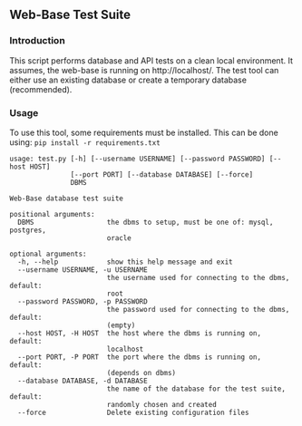 ## Web-Base Test Suite

### Introduction

This script performs database and API tests on a clean local environment. It assumes, the web-base is running on http://localhost/. The test tool can either
use an existing database or create a temporary database (recommended).

### Usage

To use this tool, some requirements must be installed. This can be done using: `pip install -r requirements.txt`

```
usage: test.py [-h] [--username USERNAME] [--password PASSWORD] [--host HOST]
               [--port PORT] [--database DATABASE] [--force]
               DBMS

Web-Base database test suite

positional arguments:
  DBMS                  the dbms to setup, must be one of: mysql, postgres,
                        oracle

optional arguments:
  -h, --help            show this help message and exit
  --username USERNAME, -u USERNAME
                        the username used for connecting to the dbms, default:
                        root
  --password PASSWORD, -p PASSWORD
                        the password used for connecting to the dbms, default:
                        (empty)
  --host HOST, -H HOST  the host where the dbms is running on, default:
                        localhost
  --port PORT, -P PORT  the port where the dbms is running on, default:
                        (depends on dbms)
  --database DATABASE, -d DATABASE
                        the name of the database for the test suite, default:
                        randomly chosen and created
  --force               Delete existing configuration files
```
